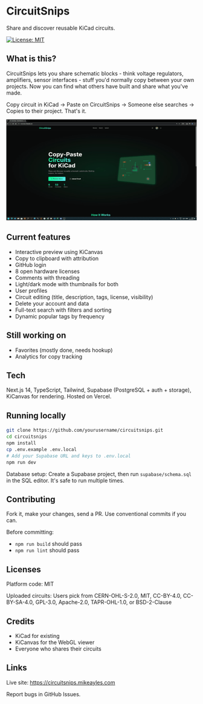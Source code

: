 # CircuitSnips

Share and discover reusable KiCad circuits.

[![License: MIT](https://img.shields.io/badge/License-MIT-yellow.svg)](https://opensource.org/licenses/MIT)

## What is this?

CircuitSnips lets you share schematic blocks - think voltage regulators, amplifiers, sensor interfaces - stuff you'd normally copy between your own projects. Now you can find what others have built and share what you've made.

Copy circuit in KiCad → Paste on CircuitSnips → Someone else searches → Copies to their project. That's it.

![Copy Process Demo](public/copy.gif)

## Current features

- Interactive preview using KiCanvas
- Copy to clipboard with attribution
- GitHub login
- 8 open hardware licenses
- Comments with threading
- Light/dark mode with thumbnails for both
- User profiles
- Circuit editing (title, description, tags, license, visibility)
- Delete your account and data
- Full-text search with filters and sorting
- Dynamic popular tags by frequency

## Still working on

- Favorites (mostly done, needs hookup)
- Analytics for copy tracking

## Tech

Next.js 14, TypeScript, Tailwind, Supabase (PostgreSQL + auth + storage), KiCanvas for rendering. Hosted on Vercel.

## Running locally

```bash
git clone https://github.com/yourusername/circuitsnips.git
cd circuitsnips
npm install
cp .env.example .env.local
# Add your Supabase URL and keys to .env.local
npm run dev
```

Database setup: Create a Supabase project, then run `supabase/schema.sql` in the SQL editor. It's safe to run multiple times.

## Contributing

Fork it, make your changes, send a PR. Use conventional commits if you can.

Before committing:
- `npm run build` should pass
- `npm run lint` should pass

## Licenses

Platform code: MIT

Uploaded circuits: Users pick from CERN-OHL-S-2.0, MIT, CC-BY-4.0, CC-BY-SA-4.0, GPL-3.0, Apache-2.0, TAPR-OHL-1.0, or BSD-2-Clause

## Credits

- KiCad for existing
- KiCanvas for the WebGL viewer
- Everyone who shares their circuits

## Links

Live site: https://circuitsnips.mikeayles.com

Report bugs in GitHub Issues.
